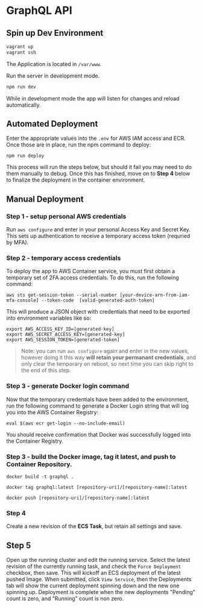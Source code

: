 # GraphQL API

## Spin up Dev Environment

```sh
vagrant up
vagrant ssh
```

The Application is located in `/var/www`.

Run the server in development mode.

```sh
npm run dev
```

While in development mode the app will listen for changes and reload automatically.

## Automated Deployment

Enter the appropriate values into the `.env` for AWS IAM access and ECR. Once those are in place, run the npm command to deploy:

`npm run deploy`

This process will run the steps below, but should it fail you may need to do them manually to debug. Once this has finished, move on to **Step 4** below to finalize the deployment in the container environment.

## Manual Deployment

### Step 1 - setup personal AWS credentials

Run `aws configure` and enter in your personal Access Key and Secret Key. This sets up authentication to receive a temporary access token (requried by MFA).

### Step 2 - temporary access credentials
To deploy the app to AWS Container service, you must first obtain a temporary set of 2FA access credentials. To do this, run the following command:

`aws sts get-session-token --serial-number [your-device-arn-from-iam-mfa-console] --token-code  [valid-generated-auth-token]`

This will produce a JSON object with credentials that need to be exported into environment variables like so:

```
export AWS_ACCESS_KEY_ID=[generated-key]
export AWS_SECRET_ACCESS_KEY=[generated-key]
export AWS_SESSION_TOKEN=[generated-token]
```

> Note: you can run `aws configure` again and enter in the new values, however doing it this way **will retain your permanant credentials**, and only clear the temporary on reboot, so next time you can skip right to the end of this step.

### Step 3 - generate Docker login command
Now that the temporary credentials have been added to the environment, run the following command to generate a Docker Login string that will log you into the AWS Container Registry:

`eval $(aws ecr get-login --no-include-email)`

You should receive confirmation that Docker was successfully logged into the Container Registry.

### Step 3 - build the Docker image, tag it latest, and push to Container Repository.

`docker build -t graphql .`

`docker tag graphql:latest [repository-uri]/[repository-name]:latest`

`docker push [repository-uri]/[repository-name]:latest`

### Step 4
Create a new revision of the **ECS Task**, but retain all settings and save. 

## Step 5 
Open up the running cluster and edit the running service. Select the latest revision of the currently running task, and check the `Force Deployment` checkbox, then save. This will kickoff an ECS deployment of the latest pushed Image. When submitted, click `View Service`, then the Deployments tab will show the current deployment spinning down and the new one spinning up. Deployment is complete when the new deployments "Pending" count is zero, and "Running" count is non zero.
